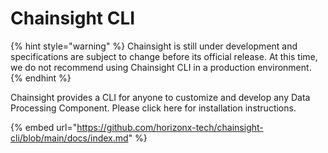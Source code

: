 # Chainsight CLI

{% hint style="warning" %}
Chainsight is still under development and specifications are subject to change before its official release. At this time, we do not recommend using Chainsight CLI in a production environment.
{% endhint %}

Chainsight provides a CLI for anyone to customize and develop any Data Processing Component. Please click here for installation instructions.

{% embed url="https://github.com/horizonx-tech/chainsight-cli/blob/main/docs/index.md" %}

